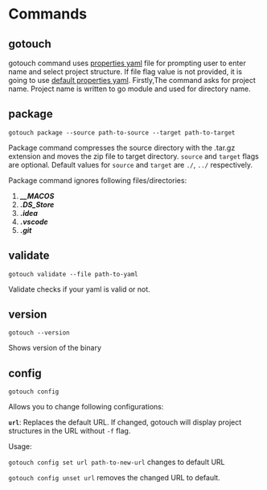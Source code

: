 # Commands

## gotouch

gotouch command uses [properties yaml](./customize/properties-yaml) file for prompting user to enter name and select project
structure. If file flag value is not provided, it is going to
use [default properties yaml](https://raw.githubusercontent.com/denizgursoy/go-touch-projects/main/package.yaml).
Firstly,The command asks for project name. Project name is written to go module and used for directory name.

## package

`gotouch package --source path-to-source --target path-to-target`

Package command compresses the source directory with the .tar.gz extension and moves the zip file to target directory.
`source` and `target` flags are optional. Default values for `source` and `target` are `./`, `../` respectively.

Package command ignores following files/directories:

1. ***__MACOS***
2. ***.DS_Store***
3. ***.idea***
4. ***.vscode***
5. ***.git***

## validate

`gotouch validate --file path-to-yaml`

Validate checks if your yaml is valid or not. 


## version

`gotouch --version`

Shows version of the binary

## config

`gotouch config`

Allows you to change following configurations:

**`url`**: Replaces the default URL. If changed, gotouch will display project structures in the URL without `-f` flag.

Usage:

`gotouch config set url path-to-new-url` changes to default URL

`gotouch config unset url` removes the changed URL to default. 
